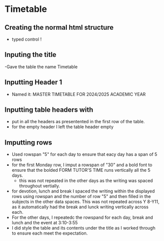 # Timetable
## Creating the normal html structure
- typed control !
## Inputing the title  
-Gave the table the name Timetable
## Inputting Header 1
- Named it: MASTER TIMETABLE FOR 2024/2025 ACADEMIC YEAR
## Inputting table headers with <th> 
- put in all the headers as presentented in the first row of the table.
- for the empty header I left the table header empty
## Imputting rows
- Used rowspan "5" for each day to ensure that eacy day has a span of 5 rows
- for the first Monday row, I imput a rowspan of "30" and a bold font to ensure that the bolded FORM TUTOR'S TIME runs vertically all the 5 days.
    - this was not repeated in the other days as the writing was spaced throughout vertially.
- for devotion, lunch and break I spaced the writing within the displayed rows using rowspan and the number of row "5" and then filled in the subjects in the other data spaces. This was not repeated across Y 8-Y11, as it automatically had the break and lunck writing vertically across each.
- For the other days, I repeatedc the rowspand for each day, break and lunch and the event at 3:10-3:55
- I did style the table and its contents under the title as I worked through to ensure each meet the expectation. 
